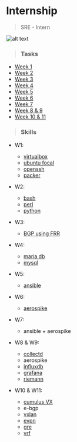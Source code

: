 # Internship

> SRE - Intern

![alt text](https://securecdn.pymnts.com/wp-content/uploads/2020/01/Score-Card-Company-Image-25.png "Company")

>### Tasks

* [Week 1](https://github.com/alwaysiamkk/Internship/tree/main/Week%201)
* [Week 2](https://github.com/alwaysiamkk/Internship/tree/main/Week%202)
* [Week 3](https://github.com/alwaysiamkk/Internship/tree/main/Week%203)
* [Week 4](https://github.com/alwaysiamkk/Internship/tree/main/Week%204)
* [Week 5](https://github.com/alwaysiamkk/Internship/tree/main/Week%205)
* [Week 6](https://github.com/alwaysiamkk/Internship/tree/main/Week%206)
* [Week 7](https://github.com/alwaysiamkk/Internship/tree/main/Week%207)
* [Week 8 & 9](https://github.com/alwaysiamkk/Internship/tree/main/Week%208)
* [Week 10 & 11](https://github.com/alwaysiamkk/Internship/tree/main/Week%2010%20%26%2011)


>### Skills
 
 * W1:
    * [virtualbox](https://www.virtualbox.org)
    * [ubuntu focal](https://releases.ubuntu.com/20.04/)
    * [openssh](https://www.openssh.com)
    * [packer](https://www.packer.io)
 
 * W2:
    * [bash](https://www.gnu.org/software/bash/)
    * [perl](https://www.perl.com/article/perl-and-cgi/)
    * [python](https://www.python.org)

* W3:
    * [BGP using FRR](https://docs.frrouting.org/en/latest/bgp.html)

* W4:
    * [maria db](https://mariadb.org)
    * [mysql](https://dev.mysql.com/doc/)

* W5:
    * [ansible](https://www.ansible.com)

* W6:
    * [aerospike](https://aerospike.com)

* W7:
    * ansible + aerospike

* W8 & W9:
    * [collectd](https://collectd.org)
    * aerospike
    * [influxdb](https://www.influxdata.com)
    * [grafana](https://grafana.com)
    * [riemann](https://riemann.io)

* W10 & W11:
    * [cumulus VX](https://docs.nvidia.com/networking-ethernet-software/cumulus-vx/VirtualBox/)
    * e-bgp
    * [vxlan](https://docs.nvidia.com/networking-ethernet-software/cumulus-linux-43/Network-Virtualization/VXLAN-Routing/)
    * [evpn](https://docs.nvidia.com/networking-ethernet-software/cumulus-linux-43/Network-Virtualization/Ethernet-Virtual-Private-Network-EVPN/)
    * [gre](https://docs.nvidia.com/networking-ethernet-software/cumulus-linux-36/Layer-3/GRE-Tunneling/)
    * [vrf](https://docs.nvidia.com/networking-ethernet-software/cumulus-linux-41/Layer-3/Virtual-Routing-and-Forwarding-VRF/)
